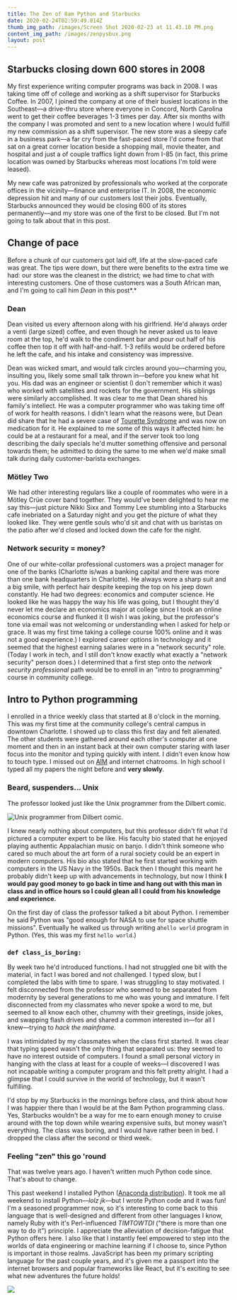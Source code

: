 ```yaml
---
title: The Zen of 8am Python and Starbucks
date: 2020-02-24T02:59:49.814Z
thumb_img_path: /images/Screen Shot 2020-02-23 at 11.43.10 PM.png
content_img_path: /images/zenpysbux.png
layout: post
---
```

## Starbucks closing down 600 stores in 2008

My first experience writing computer programs was back in 2008. I was taking time off of college and working as a shift supervisor for Starbucks Coffee. In 2007, I joined the company at one of their busiest locations in the Southeast––a drive-thru store where everyone in Concord, North Carolina went to get their coffee beverages 1-3 times per day. After six months with the company I was promoted and sent to a new location where I would fulfill my new commission as a shift supervisor. The new store was a sleepy cafe in a business park––a far cry from the fast-paced store I'd come from that sat on a great corner location beside a shopping mall, movie theater, and hospital and just a of couple traffics light down from I-85 (in fact, this prime location was owned by Starbucks whereas most locations I'm told were leased).

My new cafe was patronized by professionals who worked at the corporate offices in the vicinity––finance and enterprise IT. In 2008, the economic depression hit and many of our customers lost their jobs. Eventually, Starbucks announced they would be closing 600 of its stores permanently––and my store was one of the first to be closed. But I'm not going to talk about that in this post. 

## Change of pace

Before a chunk of our customers got laid off, life at the slow-paced cafe was great. The tips were down, but there were benefits to the extra time we had: our store was the cleanest in the district; we had time to chat with interesting customers. One of those customers was a South African man, and I'm going to call him *Dean* in this post*.* 

### Dean

Dean visited us every afternoon along with his girlfriend. He'd always order a venti (large sized) coffee, and even though he never asked us to leave room at the top, he'd walk to the condiment bar and pour out half of his coffee then top it off with half-and-half. 1-3 refills would be ordered before he left the cafe, and his intake and consistency was impressive.

Dean was wicked smart, and would talk circles around you––charming you, insulting you, likely some small talk thrown in––before you knew what hit you. His dad was an engineer or scientist (I don't remember which it was) who worked with satellites and rockets for the government. His siblings were similarly accomplished. It was clear to me that Dean shared his family's intellect. He was a computer programmer who was taking time off of work for health reasons. I didn't learn what the reasons were, but Dean did share that he had a severe case of [Tourette Syndrome](https://en.wikipedia.org/wiki/Tourette_syndrome) and was now on medication for it. He explained to me some of this ways it affected him: he could be at a restaurant for a meal, and if the server took too long describing the daily specials he'd mutter something offensive and personal towards them; he admitted to doing the same to me when we'd make small talk during daily customer-barista exchanges. 

### Mötley Two

We had other interesting regulars like a couple of roommates who were in a Mötley Crüe cover band together. They would've been delighted to hear me say this––just picture Nikki Sixx and Tommy Lee stumbling into a Starbucks cafe inebriated on a Saturday night and you get the picture of what they looked like. They were gentle souls who'd sit and chat with us baristas on the patio after we'd closed and locked down the cafe for the night.

### Network security = money?

One of our white-collar professional customers was a project manager for one of the banks (Charlotte is/was a banking capital and there was more than one bank headquarters in Charlotte). He always wore a sharp suit and a big smile, with perfect hair despite keeping the top on his jeep down constantly. He had two degrees: economics and computer science. He looked like he was happy the way his life was going, but I thought they'd never let me declare an economics major at college since I took an online economics course and flunked it (I wish I was joking, but the professor's tone via email was not welcoming or understanding when I asked for help or grace. It was my first time taking a college course 100% online and it was not a good experience.) I explored career options in technology and it seemed that the highest earning salaries were in a "network security" role. (Today I work in tech, and I still don't know exactly what exactly a "network security" person does.) I determined that a first step onto the *network security professional* path would be to enroll in an "intro to programming" course in community college. 

## Intro to Python programming

I enrolled in a thrice weekly class that started at 8 o'clock in the morning. This was my first time at the community college's central campus in downtown Charlotte. I showed up to class this first day and felt alienated. The other students were gathered around each other's computer at one moment and then in an instant back at their own computer staring with laser focus into the monitor and typing quickly with intent. I didn't even know how to touch type. I missed out on [AIM](https://en.wikipedia.org/wiki/AIM_(software)) and internet chatrooms. In high school I typed all my papers the night before and **very slowly**.

### Beard, suspenders... Unix

The professor looked just like the Unix programmer from the Dilbert comic.

![Unix programmer from Dilbert comic.](/images/unixwizard.gif "My professor looked like the Unix programmer from the Dilber comic.")

I knew nearly nothing about computers, but this professor didn't fit what I'd pictured a computer expert to be like. His faculty bio stated that he enjoyed playing authentic Appalachian music on banjo. I didn't think someone who cared so much about the art form of a rural society could be an expert in modern computers. His bio also stated that he first started working with computers in the US Navy in the 1950s. Back then I thought this meant he probably didn't keep up with advancements in technology, but now I think **I would pay good money to go back in time and hang out with this man in class and in office hours so I could glean all I could from his knowledge and experience.**

On the first day of class the professor talked a bit about Python. I remember he said Python was "good enough for NASA to use for space shuttle missions". Eventually he walked us through writing a`hello world` program in Python. (Yes, this was my first `hello world`.)

### `def class_is_boring:`

By week two he'd introduced functions. I had not struggled one bit with the material, in fact I was bored and not challenged. I typed slow, but I completed the labs with time to spare. I was struggling to stay motivated. I felt disconnected from the professor who seemed to be separated from modernity by several generations to me who was young and immature. I felt disconnected from my classmates who never spoke a word to me, but seemed to all know each other, chummy with their greetings, inside jokes, and swapping flash drives and shared a common interested in––for all I knew––trying to *hack the mainframe.* 

I was intimidated by my classmates when the class first started. It was clear that typing speed wasn't the only thing that separated us: they seemed to have no interest outside of computers. I found a small personal victory in hanging with the class at least for a couple of weeks––I discovered I was not incapable writing a computer program and this felt pretty alright. I had a glimpse that I could survive in the world of technology, but it wasn't fulfilling.

I'd stop by my Starbucks in the mornings before class, and think about how I was happier there than I would be at the 8am Python programming class. Yes, Starbucks wouldn't be a way for me to earn enough money to cruise around with the top down while wearing expensive suits, but money wasn't everything. The class was boring, and I would have rather been in bed. I dropped the class after the second or third week. 

### Feeling "zen" this go 'round

That was twelve years ago. I haven't written much Python code since. That's about to change.

This past weekend I installed Python ([Anaconda distribution](https://en.wikipedia.org/wiki/Anaconda_(Python_distribution))). It took me all weekend to install Python––*lolz jk*––but I wrote Python code and it was fun! I'm a seasoned programmer now, so it's interesting to come back to this language that is well-designed and different from other languages I know, namely Ruby with it's Perl-influenced *TIMTOWTDI* ("there is more than one way to do it") principle. I appreciate the alleviation of decision-fatigue that Python offers here. I also like that I instantly feel empowered to step into the worlds of data engineering or machine learning if I choose to, since Python is important in those realms. JavaScript has been my primary scripting language for the past couple years, and it's given me a passport into the internet browsers and popular frameworks like React, but it's exciting to see what new adventures the future holds!

![](/images/zenpython.png)
